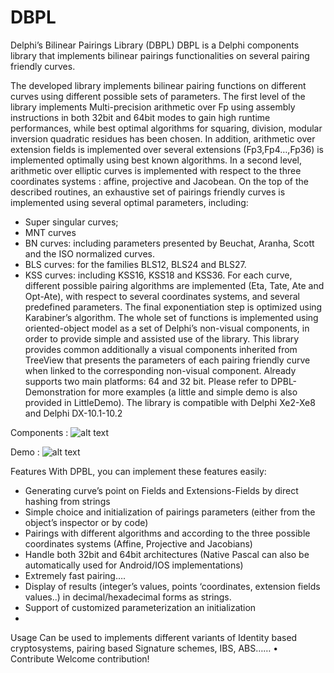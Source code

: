 # DBPL
Delphi’s Bilinear Pairings Library (DBPL)
DBPL is a Delphi components library that implements bilinear pairings functionalities on several pairing friendly curves. 

The developed library implements bilinear pairing functions on different curves using different possible sets of parameters. The first level of the library implements Multi-precision arithmetic over Fp using assembly instructions in both 32bit and 64bit modes to gain high runtime performances, while best optimal algorithms for squaring, division, modular inversion quadratic residues has been chosen.  In addition, arithmetic over extension fields is implemented over several extensions (Fp3,Fp4…,Fp36) is implemented optimally using best known algorithms. In a second level, arithmetic over elliptic curves is implemented with respect to the three coordinates systems   : affine, projective and Jacobean. On the top of the described routines, an exhaustive set of pairings friendly curves is implemented using several optimal parameters, including:
-	Super singular curves;
-	MNT curves
-	BN curves: including parameters presented by Beuchat, Aranha, Scott and the ISO normalized curves.
-	BLS curves: for the families    BLS12, BLS24 and BLS27.
-	KSS curves: including KSS16, KSS18 and KSS36.
For each curve, different possible pairing algorithms are implemented (Eta, Tate, Ate and Opt-Ate), with respect to several coordinates systems, and several predefined parameters. The final exponentiation step is optimized using Karabiner’s algorithm. The whole set of functions is implemented using oriented-object model as a set of Delphi’s non-visual components, in order to provide simple and assisted use of the library. This library provides common additionally a visual components inherited from TreeView that presents the parameters of each pairing friendly curve when linked to the corresponding non-visual component. Already supports two main platforms: 64 and 32 bit.
Please refer to DPBL-Demonstration for more examples (a little and simple demo is also provided in LittleDemo).
The library is compatible with Delphi Xe2-Xe8 and Delphi DX-10.1-10.2

Components :
![alt text](https://github.com/kamel78/DBPL/blob/master/Component.png)

Demo :
![alt text](https://github.com/kamel78/DBPL/blob/master/Appdemo.png)

Features
With DPBL, you can implement these features easily:
-	Generating curve’s point on Fields and Extensions-Fields by direct hashing from strings
-	Simple choice and initialization of pairings parameters (either from the object’s inspector or by code)
-	Pairings with different algorithms and according to the three possible coordinates systems (Affine, Projective and Jacobians)
-	Handle both 32bit and 64bit architectures (Native Pascal can also be automatically used for Android/IOS implementations)   
-	Extremely fast pairing….
-	Display of results (integer’s values, points ‘coordinates, extension fields values..) in decimal/hexadecimal forms as strings.
-	Support of customized parameterization  an initialization
-	
Usage
Can be used to implements different variants of Identity based cryptosystems, pairing based Signature schemes, IBS, ABS…… 
•	
Contribute
Welcome contribution! 


